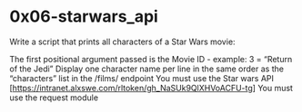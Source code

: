 # 0x06-starwars_api

Write a script that prints all characters of a Star Wars movie:

The first positional argument passed is the Movie ID - example: 3 = “Return of the Jedi”
Display one character name per line in the same order as the “characters” list in the /films/ endpoint
You must use the Star wars API [https://intranet.alxswe.com/rltoken/gh_NaSUk9QlXHVoACFU-tg]
You must use the request module
